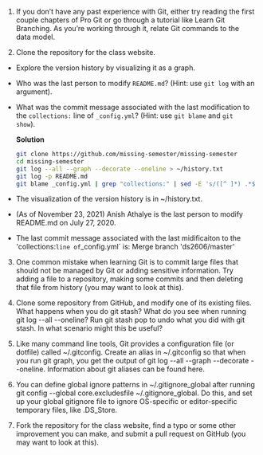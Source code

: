 1. If you don’t have any past experience with Git, either try reading the first couple chapters of Pro Git or go through a tutorial like Learn Git Branching. As you’re working through it, relate Git commands to the data model.

2. Clone the repository for the class website.
  - Explore the version history by visualizing it as a graph.
  - Who was the last person to modify `README.md`? (Hint: use `git log` with an argument).
  - What was the commit message associated with the last modification to the `collections:` line of `_config.yml`? (Hint: use `git blame` and `git show`).

    **Solution**
    ```bash
    git clone https://github.com/missing-semester/missing-semester
    cd missing-semester
    git log --all --graph --decorate --oneline > ~/history.txt
    git log -p README.md
    git blame _config.yml | grep "collections:" | sed -E 's/([^ ]*) .*$/\1/' | git show 
    ```
   - The visualization of the version history is in ~/history.txt.
   - (As of November 23, 2021) Anish Athalye is the last person to modify README.md on July 27, 2020.
   - The last commit message associated with the last midificaiton to the 'collections:` line of `_config.yml` is: Merge branch 'ds2606/master'

3. One common mistake when learning Git is to commit large files that should not be managed by Git or adding sensitive information. Try adding a file to a repository, making some commits and then deleting that file from history (you may want to look at this).

4. Clone some repository from GitHub, and modify one of its existing files. What happens when you do git stash? What do you see when running git log --all --oneline? Run git stash pop to undo what you did with git stash. In what scenario might this be useful?

5. Like many command line tools, Git provides a configuration file (or dotfile) called ~/.gitconfig. Create an alias in ~/.gitconfig so that when you run git graph, you get the output of git log --all --graph --decorate --oneline. Information about git aliases can be found here.

6. You can define global ignore patterns in ~/.gitignore_global after running git config --global core.excludesfile ~/.gitignore_global. Do this, and set up your global gitignore file to ignore OS-specific or editor-specific temporary files, like .DS_Store.
7. Fork the repository for the class website, find a typo or some other improvement you can make, and submit a pull request on GitHub (you may want to look at this).
